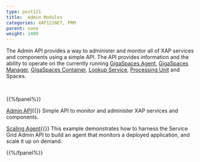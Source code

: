 ```yaml
---
type: post121
title:  Admin Modules
categories: XAP121NET, PRM
parent: none
weight: 1400
---
```




The Admin API provides a way to administer and monitor all of XAP services and components using a simple API. The API provides information and the ability to operate on the currently running [GigaSpaces Agent](/product_overview/service-grid.html#gsa), [GigaSpaces Manager](/product_overview/service-grid.html#gsm), [GigaSpaces Container](/product_overview/service-grid.html#gsc), [Lookup Service](/product_overview/service-grid.html#lus), [Processing Unit](./the-processing-unit-overview.html) and Spaces.




<br>

{{%fpanel%}}

[Admin API](./administration-and-monitoring-api.html){{<wbr>}}
Simple API to monitor and administer XAP services and components.

[Scaling Agent](./scaling-agent-example.html){{<wbr>}}
This example demonstrates how to harness the Service Grid Admin API to build an agent that monitors a deployed application, and scale it up on demand.


{{%/fpanel%}}


